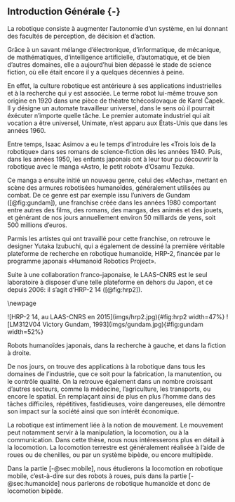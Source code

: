 ## Introduction Générale {-}

La robotique consiste à augmenter l’autonomie d’un système, en lui donnant des facultés de perception, de décision et
d’action.

Grâce à un savant mélange d’électronique, d’informatique, de mécanique, de mathématiques, d’intelligence artificielle,
d’automatique, et de bien d’autres domaines, elle a aujourd’hui bien dépassé le stade de science fiction, où elle était
encore il y a quelques décennies à peine.

En effet, la culture robotique est antérieure à ses applications industrielles et à la recherche qui y est associée. Le
terme robot lui-même trouve son origine en 1920 dans une pièce de théatre tchécoslovaque de Karel Čapek. Il y désigne
un automate travailleur universel, dans le sens où il pourrait éxécuter n’importe quelle tâche. Le premier automate
industriel qui ait vocation a être universel, Unimate, n’est apparu aux États-Unis que dans les années 1960.

Entre temps, Isaac Asimov a eu le temps d’introduire les «Trois lois de la robotique» dans ses romans de
science-fiction dès les années 1940. Puis, dans les années 1950, les enfants japonais ont à leur tour pu découvrir la
robotique avec le manga «Astro, le petit robot» d’Osamu Tezuka.

Ce manga a ensuite initié un nouveau genre, celui des «Mecha», mettant en scène des armures robotisées humanoïdes,
généralement utilisées au combat. De ce genre est par exemple issu l’univers de Gundam ([@fig:gundam]), une franchise
créée dans les années 1980 comportant entre autres des films, des romans, des mangas, des animés et des jouets, et
générant de nos jours annuellement environ 50 milliards de yens, soit 500 millions d’euros.

Parmis les artistes qui ont travaillé pour cette franchise, on retrouve le designer Yutaka Izubuchi, qui a également de
dessiné la première véritable plateforme de recherche en robotique humanoïde, HRP-2, financée par le programme japonais
«Humanoid Robotics Project».

Suite à une collaboration franco-japonaise, le LAAS-CNRS est le seul laboratoire à disposer d’une telle plateforme en
dehors du Japon, et ce depuis 2006: il s’agit d’HRP-2 14 ([@fig:hrp2]).

\newpage

<!--TODO: spécifier la hauteur des images-->

<div id="fig:japon">
![HRP-2 14, au LAAS-CNRS en 2015](imgs/hrp2.jpg){#fig:hrp2 width=47%}
![LM312V04 Victory Gundam, 1993](imgs/gundam.jpg){#fig:gundam width=52%}

Robots humanoïdes japonais, dans la recherche à gauche, et dans la fiction à droite.
</div>

De nos jours, on trouve des applications à la robotique dans tous les domaines de l’industrie, que ce soit pour la
fabrication, la manutention, ou le contrôle qualité. On la retrouve également dans un nombre croissant d’autres
secteurs, comme la médecine, l’agriculture, les transports, ou encore le spatial. En remplaçant ainsi de plus en plus
l’homme dans des tâches difficiles, répétitives, fastidieuses, voire dangereuses, elle démontre son impact sur la
société ainsi que son intérêt économique.

La robotique est intimement liée à la notion de mouvement. Le mouvement peut notamment servir à la manipulation, la
locomotion, ou à la communication. Dans cette thèse, nous nous intéresserons plus en détail à la locomotion. La
locomotion terrestre est généralement réalisée à l’aide de roues ou de chenilles, ou par un système bipède, ou encore
multipède.

Dans la partie [-@sec:mobile], nous étudierons la locomotion en robotique mobile, c’est-à-dire sur des robots à
roues, puis dans la partie [-@sec:humanoide] nous parlerons de robotique humanoïde et donc de locomotion bipède.
